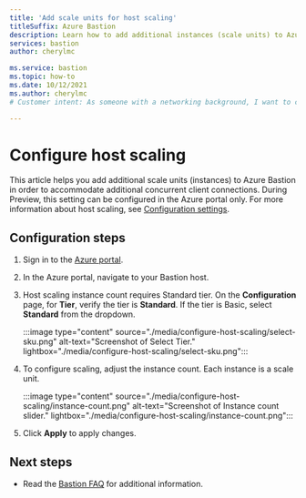 ```yaml
---
title: 'Add scale units for host scaling'
titleSuffix: Azure Bastion
description: Learn how to add additional instances (scale units) to Azure Bastion.
services: bastion
author: cherylmc

ms.service: bastion
ms.topic: how-to
ms.date: 10/12/2021
ms.author: cherylmc
# Customer intent: As someone with a networking background, I want to configure host scaling.

---
```


# Configure host scaling

This article helps you add additional scale units (instances) to Azure Bastion in order to accommodate additional concurrent client connections. During Preview, this setting can be configured in the Azure portal only. For more information about host scaling, see [Configuration settings](configuration-settings.md#instance).

## Configuration steps

1. Sign in to the [Azure portal](https://ms.portal.azure.com).
1. In the Azure portal, navigate to your Bastion host.
1. Host scaling instance count requires Standard tier. On the **Configuration** page, for **Tier**, verify the tier is **Standard**. If the tier is Basic, select **Standard** from the dropdown. 

   :::image type="content" source="./media/configure-host-scaling/select-sku.png" alt-text="Screenshot of Select Tier." lightbox="./media/configure-host-scaling/select-sku.png":::
1. To configure scaling, adjust the instance count. Each instance is a scale unit.

   :::image type="content" source="./media/configure-host-scaling/instance-count.png" alt-text="Screenshot of Instance count slider." lightbox="./media/configure-host-scaling/instance-count.png":::
1. Click **Apply** to apply changes.

## Next steps

* Read the [Bastion FAQ](bastion-faq.md) for additional information.
